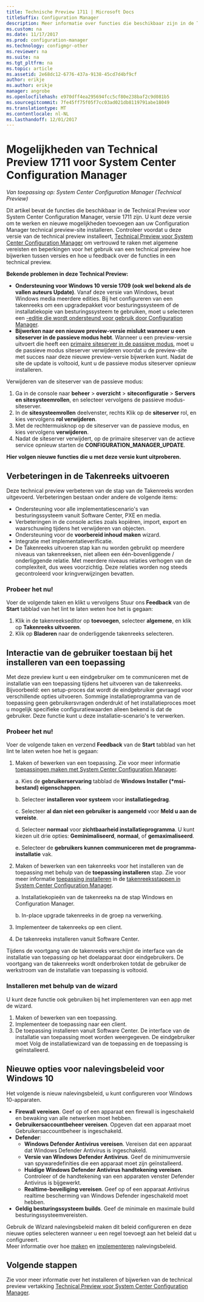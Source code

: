 ```yaml
---
title: Technische Preview 1711 | Microsoft Docs
titleSuffix: Configuration Manager
description: Meer informatie over functies die beschikbaar zijn in de Technical Preview-versie 1711 voor System Center Configuration Manager.
ms.custom: na
ms.date: 11/17/2017
ms.prod: configuration-manager
ms.technology: configmgr-other
ms.reviewer: na
ms.suite: na
ms.tgt_pltfrm: na
ms.topic: article
ms.assetid: 2e68dc12-6776-437a-9138-45cd7d4bf9cf
author: erikje
ms.author: erikje
manager: angrobe
ms.openlocfilehash: e970dff4ea295694fcc5cf80e238baf2c9d081b5
ms.sourcegitcommit: 7fe45ff75f05f7cc03ad021db8119791abe18049
ms.translationtype: MT
ms.contentlocale: nl-NL
ms.lasthandoff: 12/01/2017
---
```

# <a name="capabilities-in-technical-preview-1711-for-system-center-configuration-manager"></a>Mogelijkheden van Technical Preview 1711 voor System Center Configuration Manager

*Van toepassing op: System Center Configuration Manager (Technical Preview)*

Dit artikel bevat de functies die beschikbaar in de Technical Preview voor System Center Configuration Manager, versie 1711 zijn. U kunt deze versie om te werken en nieuwe mogelijkheden toevoegen aan uw Configuration Manager technical preview-site installeren. Controleer voordat u deze versie van de technical preview installeert, [Technical Preview voor System Center Configuration Manager](../../core/get-started/technical-preview.md) om vertrouwd te raken met algemene vereisten en beperkingen voor het gebruik van een technical preview hoe bijwerken tussen versies en hoe u feedback over de functies in een technical preview.     


<!--  Known Issues Template   
**Known Issues in this Technical Preview:**
-   **Issue Name**. Details
    Workaround details.
-->
**Bekende problemen in deze Technical Preview:**
-   **Ondersteuning voor Windows 10 versie 1709 (ook wel bekend als de vallen auteurs Update)**.  Vanaf deze versie van Windows, bevat Windows media meerdere edities. Bij het configureren van een takenreeks om een upgradepakket voor besturingssysteem of de installatiekopie van besturingssysteem te gebruiken, moet u selecteren een [-editie die wordt ondersteund voor gebruik door Configuration Manager](/sccm/core/plan-design/configs/support-for-windows-10#windows-10-as-a-client).
-   **Bijwerken naar een nieuwe preview-versie mislukt wanneer u een siteserver in de passieve modus hebt**. Wanneer u een preview-versie uitvoert die heeft een [primaire siteserver in de passieve modus](/sccm/core/get-started/capabilities-in-technical-preview-1706#site-server-role-high-availability), moet u de passieve modus siteserver verwijderen voordat u de preview-site met succes naar deze nieuwe preview-versie bijwerken kunt. Nadat de site de update is voltooid, kunt u de passieve modus siteserver opnieuw installeren.

  Verwijderen van de siteserver van de passieve modus:
  1. Ga in de console naar **beheer** > **overzicht** > **siteconfiguratie** > **Servers en sitesysteemrollen**, en selecteer vervolgens de passieve modus-siteserver.
  2. In de **sitesysteemrollen** deelvenster, rechts Klik op de **siteserver** rol, en kies vervolgens **rol verwijderen**.
  3. Met de rechtermuisknop op de siteserver van de passieve modus, en kies vervolgens **verwijderen**.
  4. Nadat de siteserver verwijdert, op de primaire siteserver van de actieve service opnieuw starten de **CONFIGURATION_MANAGER_UPDATE**.

**Hier volgen nieuwe functies die u met deze versie kunt uitproberen.**  

<!--  Section Template
##  FEATURE
### Procedure 1
### Try it out!  
 Try to complete the following tasks and then send us **Feedback** from the **Home** tab of the Ribbon to let us know how it worked:
 -  Task 1
 -  Task 2              
-->

## <a name="improvements-to-run-task-sequence"></a>Verbeteringen in de Takenreeks uitvoeren
<!-- 1261338 -->

Deze technical preview verbeteren van de stap van de Takenreeks worden uitgevoerd. Verbeteringen bestaan onder andere de volgende items:

 - Ondersteuning voor alle implementatiescenario's van besturingssysteem vanuit Software Center, PXE en media.
 - Verbeteringen in de console acties zoals kopiëren, import, export en waarschuwing tijdens het verwijderen van objecten.
 - Ondersteuning voor de **voorbereid inhoud maken** wizard.
 - Integratie met implementatieverificatie.
 - De Takenreeks uitvoeren stap kan nu worden gebruikt op meerdere niveaus van takenreeksen, niet alleen een één-bovenliggende / onderliggende relatie. Met meerdere niveaus relaties verhogen van de complexiteit, dus wees voorzichtig. Deze relaties worden nog steeds gecontroleerd voor kringverwijzingen bevatten.

### <a name="try-it-out"></a>Probeer het nu!  

Voer de volgende taken en klikt u vervolgens Stuur ons **Feedback** van de **Start** tabblad van het lint te laten weten hoe het is gegaan:

1. Klik in de takenreekseditor op **toevoegen**, selecteer **algemene**, en klik op **Takenreeks uitvoeren**.
2. Klik op **Bladeren** naar de onderliggende takenreeks selecteren.

## <a name="allow-user-interaction-when-installing-an-application----1356976---"></a>Interactie van de gebruiker toestaan bij het installeren van een toepassing<!-- 1356976 -->

Met deze preview kunt u een eindgebruiker om te communiceren met de installatie van een toepassing tijdens het uitvoeren van de takenreeks. Bijvoorbeeld: een setup-proces dat wordt de eindgebruiker gevraagd voor verschillende opties uitvoeren. Sommige installatieprogramma van de toepassing geen gebruikersvragen onderdrukt of het installatieproces moet u mogelijk specifieke configuratiewaarden alleen bekend is dat de gebruiker. Deze functie kunt u deze installatie-scenario's te verwerken.

### <a name="try-it-out"></a>Probeer het nu!

Voer de volgende taken en verzend **Feedback** van de **Start** tabblad van het lint te laten weten hoe het is gegaan:

1.  Maken of bewerken van een toepassing. Zie voor meer informatie [toepassingen maken met System Center Configuration Manager](/sccm/apps/deploy-use/create-applications).

    a. Kies de **gebruikerservaring** tabblad de **Windows Installer (\*msi-bestand) eigenschappen**.

    b. Selecteer **installeren voor systeem** voor **installatiegedrag**.

    c. Selecteer **al dan niet een gebruiker is aangemeld** voor **Meld u aan de vereiste**.

    d. Selecteer **normaal** voor **zichtbaarheid installatieprogramma**. U kunt kiezen uit drie opties: **Geminimaliseerd**, **normaal**, of **gemaximaliseerd**.

    e. Selecteer de **gebruikers kunnen communiceren met de programma-installatie** vak.

2.  Maken of bewerken van een takenreeks voor het installeren van de toepassing met behulp van de **toepassing installeren** stap. Zie voor meer informatie [toepassing installeren](/sccm/osd/understand/task-sequence-steps#BKMK_InstallApplication) in de [takenreeksstappen in System Center Configuration Manager](/sccm/osd/understand/task-sequence-steps).

    a. Installatiekopieën van de takenreeks na de stap Windows en Configuration Manager.

    b. In-place upgrade takenreeks in de groep na verwerking.

3.  Implementeer de takenreeks op een client.
4.  De takenreeks installeren vanuit Software Center.

Tijdens de voortgang van de takenreeks verschijnt de interface van de installatie van toepassing op het doelapparaat door eindgebruikers. De voortgang van de takenreeks wordt onderbroken totdat de gebruiker de werkstroom van de installatie van toepassing is voltooid.

### <a name="install-using-the-wizard"></a>Installeren met behulp van de wizard

U kunt deze functie ook gebruiken bij het implementeren van een app met de wizard.

1. Maken of bewerken van een toepassing.
2. Implementeer de toepassing naar een client.
3. De toepassing installeren vanuit Software Center. De interface van de installatie van toepassing moet worden weergegeven. De eindgebruiker moet Volg de installatiewizard van de toepassing en de toepassing is geïnstalleerd.

## <a name="new-compliance-policy-options-for-windows-10"></a>Nieuwe opties voor nalevingsbeleid voor Windows 10
Het volgende is nieuw nalevingsbeleid, u kunt configureren voor Windows 10-apparaten.
- **Firewall vereisen**.  Geef op of een apparaat een firewall is ingeschakeld en bewaking van alle netwerken moet hebben.
- **Gebruikersaccountbeheer vereisen**. Opgeven dat een apparaat moet Gebruikersaccountbeheer is ingeschakeld.
- **Defender**:
  - **Windows Defender Antivirus vereisen**.  Vereisen dat een apparaat dat Windows Defender Antivirus is ingeschakeld.
  - **Versie van Windows Defender Antivirus**.  Geef de minimumversie van spywaredefinities die een apparaat moet zijn geïnstalleerd.
  - **Huidige Windows Defender Antivirus handtekening vereisen**. Controleer of de handtekening van een apparaten venster Defender Antivirus is bijgewerkt.
  - **Realtime-beveiliging vereisen**.  Geef op of een apparaat Antivirus realtime bescherming van Windows Defender ingeschakeld moet hebben.
- **Geldig besturingssysteem builds**.  Geef de minimale en maximale build besturingssysteemvereisten.  

Gebruik de Wizard nalevingsbeleid maken dit beleid configureren en deze nieuwe opties selecteren wanneer u een regel toevoegt aan het beleid dat u configureert.  
Meer informatie over hoe [maken](/sccm/mdm/deploy-use/create-compliance-policy#create-a-compliance-policy) en [implementeren](/sccm/mdm/deploy-use/create-compliance-policy#deploy-a-compliance-policy) nalevingsbeleid.




<!-- When we have another H2 in this topic, Add this Next Steps section back in.  -->

## <a name="next-steps"></a>Volgende stappen
Zie voor meer informatie over het installeren of bijwerken van de technical preview vertakking [Technical Preview voor System Center Configuration Manager](/sccm/core/get-started/technical-preview).    
